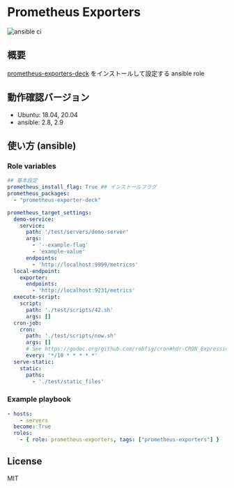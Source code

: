 # Prometheus Exporters

![ansible ci](https://github.com/link-u/ansible-roles_avif/workflows/ansible%20ci/badge.svg)

## 概要
[prometheus-exporters-deck](https://github.com/link-u/dpkg_prometheus-exporter-deck) をインストールして設定する ansible role

## 動作確認バージョン

* Ubuntu: 18.04, 20.04
* ansible: 2.8, 2.9

## 使い方 (ansible)

### Role variables

```yaml
## 基本設定
prometheus_install_flag: True ## インストールフラグ
prometheus_packages:
  - "prometheus-exporter-deck"

prometheus_target_settings:
  demo-service:
    service:
      path: '/test/servers/demo-server'
      args:
        - '--example-flag'
        - 'example-value'
      endpoints:
        - 'http://localhost:9999/metricss'
  local-endpoint:
    exporter:
      endpoints:
        - 'http://localhost:9231/metrics'
  execute-script:
    script:
      path: './test/scripts/42.sh'
      args: []
  cron-job:
    cron:
      path: './test/scripts/now.sh'
      args: []
      # See https://godoc.org/github.com/robfig/cron#hdr-CRON_Expression_Format
      every: '*/10 * * * * *'
  serve-static:
    static:
      paths:
        - './test/static_files'
```

### Example playbook

```yaml
- hosts:
    - servers
  become: True
  roles:
    - { role: prometheus-exporters, tags: ["prometheus-exporters"] }
```

## License

MIT
